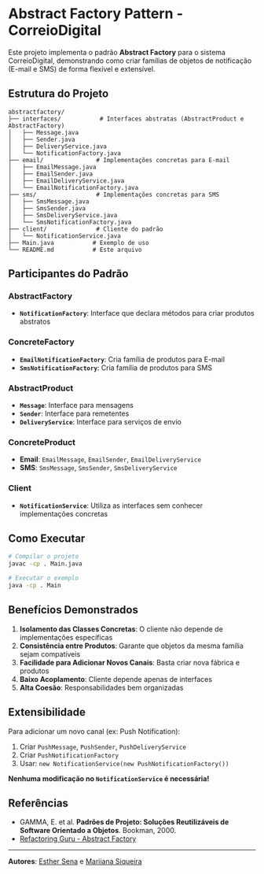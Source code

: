 # Abstract Factory Pattern - CorreioDigital

Este projeto implementa o padrão **Abstract Factory** para o sistema CorreioDigital, demonstrando como criar famílias de objetos de notificação (E-mail e SMS) de forma flexível e extensível.

##  Estrutura do Projeto

```
abstractfactory/
├── interfaces/           # Interfaces abstratas (AbstractProduct e AbstractFactory)
│   ├── Message.java
│   ├── Sender.java
│   ├── DeliveryService.java
│   └── NotificationFactory.java
├── email/               # Implementações concretas para E-mail
│   ├── EmailMessage.java
│   ├── EmailSender.java
│   ├── EmailDeliveryService.java
│   └── EmailNotificationFactory.java
├── sms/                 # Implementações concretas para SMS
│   ├── SmsMessage.java
│   ├── SmsSender.java
│   ├── SmsDeliveryService.java
│   └── SmsNotificationFactory.java
├── client/              # Cliente do padrão
│   └── NotificationService.java
├── Main.java           # Exemplo de uso
└── README.md           # Este arquivo
```

##  Participantes do Padrão

### AbstractFactory
- **`NotificationFactory`**: Interface que declara métodos para criar produtos abstratos

### ConcreteFactory
- **`EmailNotificationFactory`**: Cria família de produtos para E-mail
- **`SmsNotificationFactory`**: Cria família de produtos para SMS

### AbstractProduct
- **`Message`**: Interface para mensagens
- **`Sender`**: Interface para remetentes
- **`DeliveryService`**: Interface para serviços de envio

### ConcreteProduct
- **Email**: `EmailMessage`, `EmailSender`, `EmailDeliveryService`
- **SMS**: `SmsMessage`, `SmsSender`, `SmsDeliveryService`

### Client
- **`NotificationService`**: Utiliza as interfaces sem conhecer implementações concretas

##  Como Executar

```bash
# Compilar o projeto
javac -cp . Main.java

# Executar o exemplo
java -cp . Main
```

##  Benefícios Demonstrados

1. **Isolamento das Classes Concretas**: O cliente não depende de implementações específicas
2. **Consistência entre Produtos**: Garante que objetos da mesma família sejam compatíveis
3. **Facilidade para Adicionar Novos Canais**: Basta criar nova fábrica e produtos
4. **Baixo Acoplamento**: Cliente depende apenas de interfaces
5. **Alta Coesão**: Responsabilidades bem organizadas

##  Extensibilidade

Para adicionar um novo canal (ex: Push Notification):

1. Criar `PushMessage`, `PushSender`, `PushDeliveryService`
2. Criar `PushNotificationFactory`
3. Usar: `new NotificationService(new PushNotificationFactory())`

**Nenhuma modificação no `NotificationService` é necessária!**

##  Referências

- GAMMA, E. et al. **Padrões de Projeto: Soluções Reutilizáveis de Software Orientado a Objetos**. Bookman, 2000.
- [Refactoring Guru - Abstract Factory](https://refactoring.guru/design-patterns/abstract-factory)

---

**Autores**: [Esther Sena](https://github.com/esmsena) e [Mariiana Siqueira](https://github.com/Maryyscreuza)

